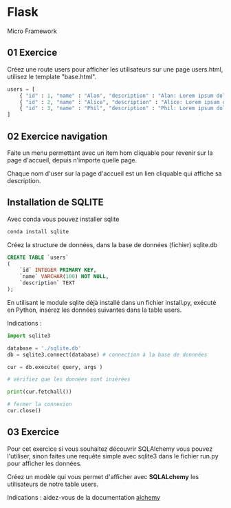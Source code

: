 # Flask

Micro Framework

## 01 Exercice 

Créez une route users pour afficher les utilisateurs sur une page users.html, utilisez le template "base.html".

```python
users = [
    { "id" : 1, "name" : "Alan", "description" : "Alan: Lorem ipsum dolor sit amet consectetur adipisicing elit" },
    { "id" : 2, "name" : "Alice", "description" : "Alice: Lorem ipsum dolor sit amet consectetur adipisicing elit" },
    { "id" : 3, "name" : "Phil", "description" : "Phil: Lorem ipsum dolor sit amet consectetur adipisicing elit" },
]
```

## 02 Exercice navigation

Faite un menu permettant avec un item hom cliquable pour revenir sur la page d'accueil, depuis n'importe quelle page.

Chaque nom d'user sur la page d'accueil est un lien cliquable qui affiche sa description.


## Installation de SQLITE

Avec conda vous pouvez installer sqlite

```python
conda install sqlite
```

Créez la structure de données, dans la base de données (fichier) sqlite.db

```sql
CREATE TABLE `users` 
(
    `id` INTEGER PRIMARY KEY, 
    `name` VARCHAR(100) NOT NULL, 
    `description` TEXT
);
```

En utilisant le module sqlite déjà installé dans un fichier install.py, exécuté en Python, insérez les données  suivantes dans la table users.

Indications :

```python
import sqlite3

database = './sqlite.db'
db = sqlite3.connect(database) # connection à la base de donnnées

cur = db.execute( query, args )

# vérifiez que les données sont insérées 

print(cur.fetchall())

# fermer la connexion 
cur.close()

```

## 03 Exercice

Pour cet exercice si vous souhaitez découvrir SQLAlchemy vous pouvez l'utiliser, sinon faites une requête simple avec sqlite3 dans le fichier run.py pour afficher les données.

Créez un modèle qui vous permet d'afficher avec **SQLALchemy** les utilisateurs de notre table users.

Indications : aidez-vous de la documentation [alchemy](https://flask-sqlalchemy.palletsprojects.com/en/3.0.x/quickstart/#query-the-data)